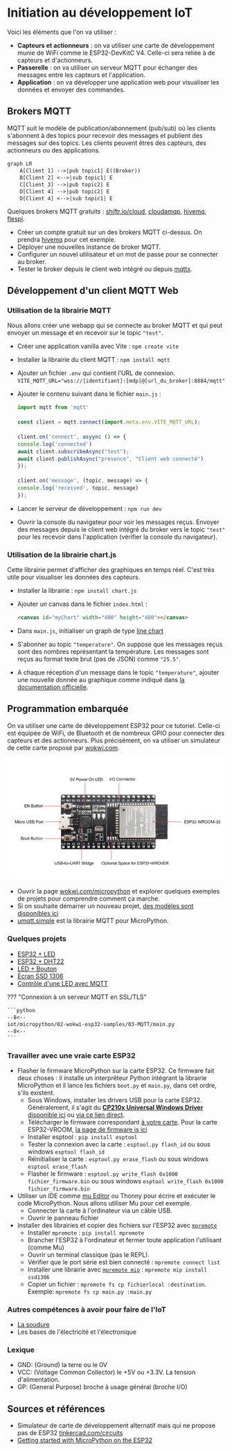 # Initiation au développement IoT

Voici les éléments que l'on va utiliser :

- **Capteurs et actionneurs** : on va utiliser une carte de développement munie de WiFi comme le ESP32-DevKitC V4.
    Celle-ci sera reliée à de capteurs et d'actionneurs.
- **Passerelle** : on va utiliser un serveur MQTT pour échanger des messages entre les capteurs et l'application.
- **Application** : on va développer une application web pour visualiser les données et envoyer des commandes.

## Brokers MQTT

MQTT suit le modèle de publication/abonnement (pub/sub) où les clients s'abonnent à des topics pour recevoir des messages et publient des messages sur des topics. Les clients peuvent êtres des capteurs, des actionneurs ou des applications.

```mermaid
graph LR
    A[Client 1] -->|pub topic1| E((Broker))
    B[Client 2] <-->|sub topic1| E
    C[Client 3] -->|pub topic2| E
    D[Client 4] -->|pub topic2| E
    D[Client 4] <-->|sub topic1| E
```

Quelques brokers MQTT gratuits : [shiftr.io/cloud](https://www.shiftr.io/cloud/), [cloudamqp](https://www.cloudamqp.com/plans.html#rmq), [hivemq](https://www.hivemq.com/pricing/), [flespi](https://flespi.com/pricing).

- Créer un compte gratuit sur un des brokers MQTT ci-dessus. On prendra [hivemq](https://www.hivemq.com) pour cet exemple.
- Déployer une nouvelles instance de broker MQTT.
- Configurer un nouvel utilisateur et un mot de passe pour se connecter au broker.
- Tester le broker depuis le client web intégré ou depuis [mqttx](https://mqttx.app/).

## Développement d'un client MQTT Web

### Utilisation de la librairie MQTT

Nous allons créer une webapp qui se connecte au broker MQTT et qui peut envoyer un message et en recevoir sur le topic `"test"`.

- Créer une application vanilla avec Vite : `npm create vite`
- Installer la librairie du client MQTT : `npm install mqtt`
- Ajouter un fichier `.env` qui contient l'URL de connexion. `VITE_MQTT_URL="wss://[identifiant]:[mdp]@[url_du_broker]:8884/mqtt"`
- Ajouter le contenu suivant dans le fichier `main.js` :

    ```js
    import mqtt from 'mqtt'

    const client = mqtt.connect(import.meta.env.VITE_MQTT_URL);

    client.on('connect', asyync () => {
    console.log('connected')
    await client.subscribeAsync("test");
    await client.publishAsync("presence", "Client web connecté")
    });

    client.on('message', (topic, message) => {
    console.log('received', topic, message)
    });
    ```

- Lancer le serveur de développement : `npm run dev`
- Ouvrir la console du navigateur pour voir les messages reçus. Envoyer des messages depuis le client web intégré du broker vers le topic `"test"` pour les recevoir dans l'application (vérifier la console du navigateur).

### Utilisation de la librairie chart.js

Cette librairie permet d'afficher des graphiques en temps réel.
C'est très utile pour visualiser les données des capteurs.

- Installer la librairie : `npm install chart.js`
- Ajouter un canvas dans le fichier `index.html` :

    ```html
    <canvas id="myChart" width="400" height="400"></canvas>
    ```

- Dans `main.js`, initialiser un graph de type [line chart](https://www.chartjs.org/docs/latest/charts/line.html)
- S'abonner au topic `"temperature"`. On suppose que les messages reçus sont des nombres représentant la température. Les messages sont reçus au format texte brut (pas de JSON) comme `"25.5"`.
- A chaque réception d'un message dans le topic `"temperature"`, ajouter une nouvelle donnée au graphique comme indiqué dans [la documentation officielle](https://www.chartjs.org/docs/latest/developers/updates.html).

## Programmation embarquée

On va utiliser une carte de développement ESP32 pour ce tutoriel.
Celle-ci est équipée de WiFi, de Bluetooth et de nombreux GPIO pour connecter des capteurs et des actionneurs.
Plus précisément, on va utiliser un simulateur de cette carte proposé par [wokwi.com](https://docs.wokwi.com/guides/esp32).

![ESP32-DevKitC V4](./img/esp32-devkitc-functional-overview.jpg)

- Ouvrir la page [wokwi.com/micropython](https://wokwi.com/micropython) et explorer quelques exemples de projets pour comprendre comment ça marche.
- Si on souhaite démarrer un nouveau projet, [des modèles sont disponibles ici](https://docs.wokwi.com/guides/esp32#micropython)
- [umqtt.simple](https://mpython.readthedocs.io/en/v2.2.1/library/mPython/umqtt.simple.html) est la librairie MQTT pour MicroPython.

### Quelques projets

- [ESP32 + LED](https://wokwi.com/projects/421877878949366785)
- [ESP32 + DHT22](https://wokwi.com/projects/421878757422340097)
- [LED + Bouton](https://wokwi.com/projects/423777988322853889)
- [Ecran SSD 1306](https://wokwi.com/projects/423777577384768513)
- [Contrôle d'une LED avec MQTT](https://wokwi.com/projects/421884645656923137)

??? "Connexion à un serveur MQTT en SSL/TLS"

    ```python
    --8<--
    iot/micropython/02-wokwi-esp32-samples/03-MQTT/main.py
    --8<--
    ```

### Travailler avec une vraie carte ESP32

- Flasher le firmware MicroPython sur la carte ESP32. Ce firmware fait deux choses : il installe un interprêteur Python intégrant la librairie MicroPython et il lance les fichiers `boot.py` et `main.py`, dans cet ordre, s'ils existent.
    - Sous Windows, installer les drivers USB pour la carte ESP32. Généralement, il s'agit du [**CP210x Universal Windows Driver** disponible ici](https://www.silabs.com/developer-tools/usb-to-uart-bridge-vcp-drivers) ou [via ce lien direct](https://www.silabs.com/documents/public/software/CP210x_Universal_Windows_Driver.zip).
    - Télécharger le firmware correspondant [à votre carte](https://micropython.org/download/?port=esp32). Pour la carte ESP32-VROOM, [la page de firmware is ici](https://micropython.org/download/ESP32_GENERIC/)
    - Installer esptool : `pip install esptool`
    - Tester la connexion avec la carte : `esptool.py flash_id` ou sous windows `esptool flash_id`
    - Réinitialiser la carte : `esptool.py erase_flash` ou sous windows `esptool erase_flash`
    - Flasher le firmware : `esptool.py write_flash 0x1000 fichier_firmware.bin` ou sous windows `esptool write_flash 0x1000 fichier_firmware.bin`
- Utiliser un IDE comme [mu Editor](https://codewith.mu/) ou Thonny pour écrire et exécuter le code MicroPython. Nous allons utiliser Mu pour cet exemple.
    - Connecter la carte à l'ordinateur via un câble USB.
    - Ouvrir le panneau fichier
- Installer des librairies et copier des fichiers sur l'ESP32 avec [`mpremote`](https://docs.micropython.org/en/latest/reference/mpremote.html)
    - Installer `mpremote` : `pip install mpremote`
    - Brancher l'ESP32 à l'ordinateur et fermer toute application l'utilisant (comme Mu)
    - Ouvrir un terminal classique (pas le REPL).
    - Vérifier que le port série est bien connecté : `mpremote connect list`
    - Installer une librairie avec [`mpremote mip`](https://docs.micropython.org/en/latest/reference/mpremote.html#mpremote-command-mip) : `mpremote mip install ssd1306`
    - Copier un fichier : `mpremote fs cp fichierlocal :destination`. Exemple: `mpremote fs cp main.py :main.py`

### Autres compétences à avoir pour faire de l'IoT

- [La soudure](https://www.framboise314.fr/comment-bien-souder-un-tutoriel-sur-la-soudure/)
- Les bases de l'électricité et l'électronique

### Lexique

- GND: (Ground) la terre ou le 0V
- VCC: (Voltage Common Collector) le +5V ou +3.3V. La tension d'alimentation.
- GP: (General Purpose) broche à usage général (broche I/O)

## Sources et références

- Simulateur de carte de développement alternatif mais qui ne propose pas de ESP32 [tinkercad.com/circuits](https://www.tinkercad.com/circuits)
- [Getting started with MicroPython on the ESP32](https://docs.micropython.org/en/latest/esp32/tutorial/intro.html)
